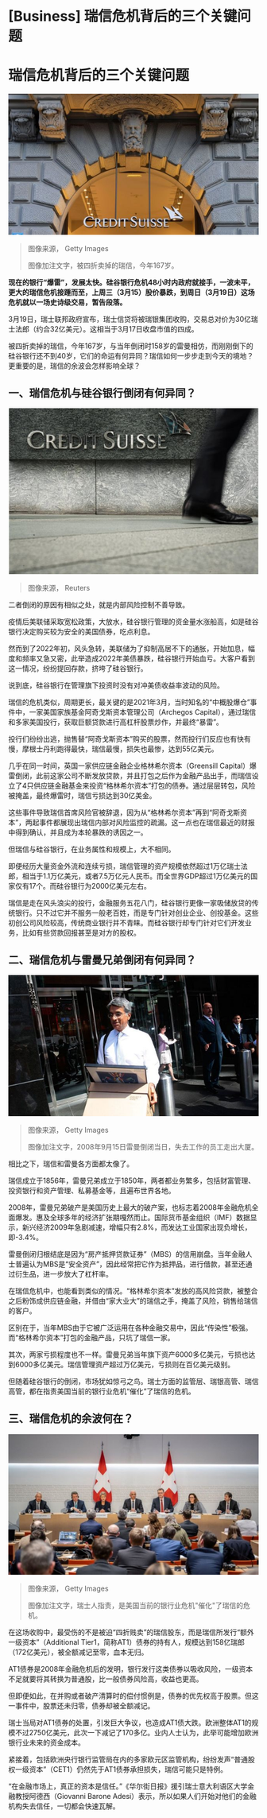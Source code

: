 # [Business] 瑞信危机背后的三个关键问题

#  瑞信危机背后的三个关键问题


![瑞信](_129079254_gettyimages-1248367440.jpg)

> 图像来源，  Getty Images
>
> 图像加注文字，被四折卖掉的瑞信，今年167岁。

**现在的银行“爆雷”，发展太快。硅谷银行危机48小时内政府就接手，一波未平，更大的瑞信危机接踵而至，上周三（3月15）股价暴跌，到周日（3月19日）这场危机就以一场史诗级交易，暂告段落。**

3月19日，瑞士联邦政府宣布，瑞士信贷将被瑞银集团收购，交易总对价为30亿瑞士法郎（约合32亿美元）。这相当于3月17日收盘市值的四成。

被四折卖掉的瑞信，今年167岁，与当年倒闭时158岁的雷曼相仿，而刚刚倒下的硅谷银行还不到40岁，它们的命运有何异同？瑞信如何一步步走到今天的境地？更重要的是，瑞信的余波会怎样影响全球？

##  一、瑞信危机与硅谷银行倒闭有何异同？

![瑞信](_129079431_crditsuisse_r.jpg)

> 图像来源，  Reuters

二者倒闭的原因有相似之处，就是内部风险控制不善导致。

疫情后美联储采取宽松政策，大放水，硅谷银行管理的资金量水涨船高，如是硅谷银行决定购买较为安全的美国债券，吃点利息。

然而到了2022年初，风头急转，美联储为了抑制高居不下的通胀，开始加息，幅度和频率又急又密，此举造成2022年美债暴跌，硅谷银行开始血亏。大客户看到这一情况，纷纷提回存款，挤垮了硅谷银行。

说到底，硅谷银行在管理旗下投资时没有对冲美债收益率波动的风险。


瑞信的危机类似，周期更长，最关键的是2021年3月，当时知名的“中概股爆仓”事件中，一家美国家族基金阿奇戈斯资本管理公司（Archegos Capital），通过瑞信和多家美国投行，获取巨额贷款进行高杠杆股票炒作，并最终“暴雷”。

投行们纷纷出逃，抛售替“阿奇戈斯资本”购买的股票，然而投行们反应也有快有慢，摩根士丹利跑得最快，瑞信最慢，损失也最惨，达到55亿美元。

几乎在同一时间，英国一家供应链金融企业格林希尔资本（Greensill Capital）爆雷倒闭，此前这家公司不断发放贷款，并且打包之后作为金融产品出手，而瑞信设立了4只供应链金融基金来投资“格林希尔资本”打包的债券。通过层层转包，风险被掩盖，最终爆雷时，瑞信亏损达到30亿美金。

这些事件导致瑞信首席风险官被辞退，因为从“格林希尔资本”再到“阿奇戈斯资本”，两起事件都展现出瑞信内部对风险监控的疏漏。这一点也在瑞信最近的财报中得到确认，并且成为本轮暴跌的诱因之一。

但瑞信与硅谷银行，在业务属性和规模上，大不相同。

即便经历大量资金外流和连续亏损，瑞信管理的资产规模依然超过1万亿瑞士法郎，相当于1.1万亿美元，或者7.5万亿元人民币。而全世界GDP超过1万亿美元的国家仅有17个。而硅谷银行为2000亿美元左右。

瑞信是走在风头浪尖的投行，金融服务五花八门，硅谷银行更像一家吸储放贷的传统银行。只不过它并不服务一般老百姓，而是专门针对创业企业、创投基金。这些初创公司风险较高，传统商业银行并不青睐。而硅谷银行却专门针对它们开发业务，比如有些贷款回报甚至是对方的股权。

##  二、瑞信危机与雷曼兄弟倒闭有何异同？

![雷曼](_129079256_gettyimages-82821307.jpg)

> 图像来源，  Getty Images
>
> 图像加注文字，2008年9月15日雷曼倒闭当日，失去工作的员工走出大厦。

相比之下，瑞信和雷曼各方面都太像了。

瑞信成立于1856年，雷曼兄弟成立于1850年，两者都业务繁多，包括财富管理、投资银行和资产管理、私募基金等，且遍布世界各地。

2008年，雷曼兄弟破产是美国历史上最大的破产案，也标志着2008年金融危机全面爆发。惠及全球多年的经济扩张期嘎然而止。国际货币基金组织（IMF）数据显示，新兴经济2009年急剧减速，增幅只有2.8%，而发达工业国家出现负增长，即-3.4%。

雷曼倒闭归根结底是因为“房产抵押贷款证券”（MBS）的信用崩盘。当年金融人士普遍认为MBS是“安全资产”，因此经常把它作为抵押品，进行借款，甚至还通过衍生品，进一步放大了杠杆率。

在瑞信危机中，也能看到类似的情况。“格林希尔资本”发放的高风险贷款，被整合之后粉饰成供应链金融，并借由“家大业大”的瑞信之手，掩盖了风险，销售给瑞信的客户。

区别在于，当年MBS由于它被广泛运用在各种金融交易中，因此“传染性”极强。而“格林希尔资本”打包的金融产品，只坑了瑞信一家。

其次，两家亏损程度也不一样。雷曼兄弟当年旗下资产6000多亿美元，亏损也达到6000多亿美元。瑞信管理资产超过万亿美元，亏损则在百亿美元级别。

但随着硅谷银行的倒闭，市场犹如惊弓之鸟。瑞士方面的监管层、瑞银高管、瑞信高管，都在指责美国当前的银行业危机“催化”了瑞信的危机。

##  三、瑞信危机的余波何在？

![瑞士](_129079258_gettyimages-1248622750.jpg)

> 图像来源，  Getty Images
>
> 图像加注文字，瑞士人指责，是美国当前的银行业危机"催化"了瑞信的危机。

在这场收购中，最受伤的不是被迫“四折贱卖”的瑞信股东，而是瑞信所发行“额外一级资本”（Additional Tier1，简称AT1）债券的持有人，规模达到158亿瑞郎（172亿美元），被全额减记至零，血本无归。

AT1债券是2008年金融危机后的发明，银行发行这类债券以吸收风险，一级资本不足就要将其转换为普通股，比一般债券风险高，收益也更高。

但即便如此，在并购或者破产清算时的偿付惯例是，债券的优先权高于股票。但这一事件中，股票还未归零，债券却被全额减记。

瑞士当局对AT1债券的处置，引发巨大争议，也造成AT1债大跌。欧洲整体AT1的规模不过2750亿美元，此次一下减记了170多亿。业内人士认为，此举可能增加欧洲银行业未来的资金成本。

紧接着，包括欧洲央行银行监管局在内的多家欧元区监管机构，纷纷发声“普通股权一级资本”（CET1）仍然先于AT1债券承担损失，瑞信可能只是特例。

“在金融市场上，真正的资本是信任。”《华尔街日报》援引瑞士意大利语区大学金融教授阿德西（Giovanni Barone Adesi）表示，所以如果人们开始对他们的金融机构失去信任，一切都会快速瓦解。


